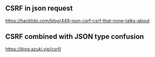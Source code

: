 ## CSRF in json request
https://hacklido.com/blog/449-json-csrf-csrf-that-none-talks-about

## CSRF combined with JSON type confusion
https://blog.azuki.vip/csrf/


